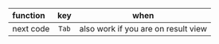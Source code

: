 | function | key | when |
| :--- | :---: | :---: |
| next code | `Tab` | also work if you are on result view |

